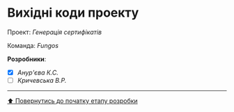 # Вихідні коди проекту

Проект: *Генерація сертифікатів*

Команда: *Fungos*

**Розробники**:

- [x] *Анур'єва К.С.*
- [ ] *Кричевська В.Р.*
 
 ---
[:arrow_up: Повернутись до початку етапу розробки](/docs/3.Developing/README.md)
